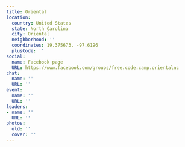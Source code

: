 ```yaml
---
title: Oriental
location:
  country: United States
  state: North Carolina
  city: Oriental
  neighborhood: ''
  coordinates: 19.375673, -97.6196
  plusCode: ''
social:
  name: Facebook page
  URL: https://www.facebook.com/groups/free.code.camp.orientalnc
chat:
  name: ''
  URL: ''
event:
  name: ''
  URL: ''
leaders:
- name: ''
  URL: ''
photos:
  old: ''
  cover: ''
---
```


